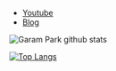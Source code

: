 * [Youtube](https://www.youtube.com/channel/UCtsaG2ePUxvo0-se9gkxEmg)
* [Blog](https://blog.storyg.co)

![Garam Park github stats](https://github-readme-stats.vercel.app/api?username=garam-park)

[![Top Langs](https://github-readme-stats.vercel.app/api/top-langs/?username=garam-park&layout=compact&hide=HTML)](https://github.com/anuraghazra/github-readme-stats)
